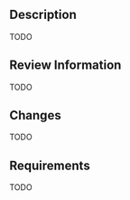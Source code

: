 <!--
Thanks for the PR, you probably worked hard on it! Before you submit it for review, please make sure you read our guidelines for contributing to this repository. 

Try to make the job easy for your reviewer! Below is a template you can use as a guide for what context your reviewer might need.  
If you changed any dev procedures, consider also updating the README.
-->

## Description
TODO
<!-- A detailed description explaining what your code accomplishes, and why this work is taking place. If this affects an open issue, please make sure to properly reference it. -->

## Review Information
TODO
<!-- Provide detailed instructions for how to run the code. -->

## Changes
TODO
<!-- Highlight the files that have changed and group them into concepts, or issues being solved -->

## Requirements
TODO
<!-- Describe any special configurations, environment requirements, or dependencies. -->

